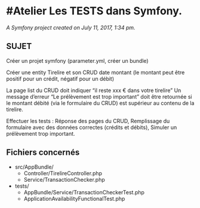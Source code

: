 #Atelier Les TESTS dans Symfony.
==
*A Symfony project created on July 11, 2017, 1:34 pm.*

## SUJET

Créer un projet symfony (parameter.yml, créer un bundle)

Créer une entity Tirelire et son CRUD
date
montant  (le montant peut être positif pour un crédit, négatif pour un débit)

La page list du CRUD doit indiquer “il reste xxx € dans votre tirelire”
Un message d’erreur “Le prélèvement est trop important” doit être retournée si le montant débité (via le formulaire du CRUD) est supérieur au contenu de la tirelire.

Effectuer les tests :
Réponse des pages du CRUD,
Remplissage du formulaire avec des données correctes (crédits et débits),
Simuler un prélèvement trop important.

## Fichiers concernés

* src/AppBundle/
  * Controller/TirelireController.php
  * Service/TransactionChecker.php
* tests/
  * AppBundle/Service/TransactionCheckerTest.php
  * ApplicationAvailabilityFunctionalTest.php


